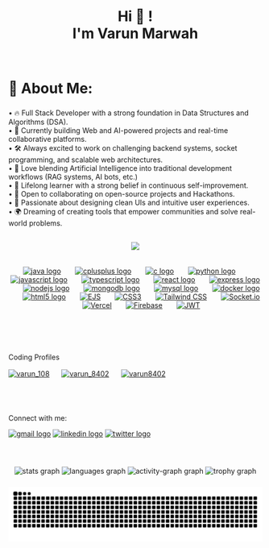 <h1 align="center">Hi 👋 ! <br>I'm Varun Marwah </h1><br>

###

<h1 align="left">💫 About Me:</h1>

###

<p align="left">
    • 🔥 Full Stack Developer with a strong foundation in Data Structures and Algorithms (DSA).<br>
    • 🎯 Currently building Web and AI-powered projects and real-time collaborative platforms.<br>
    • 🛠️ Always excited to work on challenging backend systems, socket programming, and scalable web architectures.<br>
    • 🤖 Love blending Artificial Intelligence into traditional development workflows (RAG systems, AI bots, etc.)<br>
    • 🧠 Lifelong learner with a strong belief in continuous self-improvement.<br>
    • 💬 Open to collaborating on open-source projects and Hackathons.<br>
    • 🎨 Passionate about designing clean UIs and intuitive user experiences.<br>
    • 🌍 Dreaming of creating tools that empower communities and solve real-world problems.
  </p>
<h2></h2>

###

<div align="center">
  <img src="https://profile-counter.glitch.me/varun8402/count.svg?"  />
</div>

<h2></h2>

###

<div align="center">

<a href="https://www.java.com/" target="_blank"><img src="https://cdn.jsdelivr.net/gh/devicons/devicon/icons/java/java-original.svg" height="39" alt="java logo" /></a>
<img width = "20" />
<a href="https://cplusplus.com/" target="_blank"><img src="https://cdn.jsdelivr.net/gh/devicons/devicon/icons/cplusplus/cplusplus-original.svg" height="39" alt="cplusplus logo" /></a>
<img width = "20" />
<a href="https://en.wikipedia.org/wiki/C_(programming_language)" target="_blank"><img src="https://cdn.jsdelivr.net/gh/devicons/devicon/icons/c/c-original.svg" height="39" alt="c logo" /></a>
<img width = "20" />
<a href="https://www.python.org/" target="_blank"><img src="https://cdn.jsdelivr.net/gh/devicons/devicon/icons/python/python-original.svg" height="39" alt="python logo" /></a>
<img width = "20" />
<a href="https://developer.mozilla.org/en-US/docs/Web/JavaScript" target="_blank"><img src="https://cdn.jsdelivr.net/gh/devicons/devicon/icons/javascript/javascript-original.svg" height="39" alt="javascript logo" /></a>
<img width = "20" />
<a href="https://www.typescriptlang.org/" target="_blank"><img src="https://cdn.jsdelivr.net/gh/devicons/devicon/icons/typescript/typescript-original.svg" height="39" alt="typescript logo" /></a>
<img width = "20" />
<a href="https://reactjs.org/" target="_blank"><img src="https://cdn.jsdelivr.net/gh/devicons/devicon/icons/react/react-original.svg" height="39" alt="react logo" /></a>
<img width = "20" />
<a href="https://expressjs.com/" target="_blank"><img src="https://cdn.jsdelivr.net/gh/devicons/devicon/icons/express/express-original.svg" height="39" alt="express logo" /></a>
<img width = "20" />
<a href="https://nodejs.org/" target="_blank"><img src="https://cdn.jsdelivr.net/gh/devicons/devicon/icons/nodejs/nodejs-original.svg" height="39" alt="nodejs logo" /></a>
<img width = "20" />
<a href="https://www.mongodb.com/" target="_blank"><img src="https://cdn.jsdelivr.net/gh/devicons/devicon/icons/mongodb/mongodb-plain-wordmark.svg" height="39" alt="mongodb logo" /></a>
<img width = "20" />
<a href="https://www.mysql.com/" target="_blank"><img src="https://cdn.jsdelivr.net/gh/devicons/devicon/icons/mysql/mysql-original-wordmark.svg" height="39" alt="mysql logo" /></a>
<img width = "20" />
<a href="https://www.docker.com/" target="_blank"><img src="https://cdn.jsdelivr.net/gh/devicons/devicon/icons/docker/docker-original.svg" height="39" alt="docker logo" /></a>
<img width = "20" />
<a href="https://developer.mozilla.org/en-US/docs/Web/HTML" target="_blank"><img src="https://cdn.jsdelivr.net/gh/devicons/devicon/icons/html5/html5-original.svg" height="39" alt="html5 logo" /></a>
<img width = "20" />
<a href="https://ejs.co/" target="_blank"><img src="https://img.icons8.com/color/48/ejs.png" width="40" height="40" alt="EJS" /></a>
<img width = "20" />
<a href="https://developer.mozilla.org/en-US/docs/Web/CSS" target="_blank"><img src="https://cdn.jsdelivr.net/gh/devicons/devicon/icons/css3/css3-original.svg" alt="CSS3" width="40" height="40" /></a>
<img width = "20" />
<a href="https://tailwindcss.com/" target="_blank"><img src="https://www.vectorlogo.zone/logos/tailwindcss/tailwindcss-icon.svg" alt="Tailwind CSS" width="40" height="40" /></a>
<img width = "20" />
<a href="https://socket.io/" target="_blank"><img src="https://cdn.jsdelivr.net/gh/devicons/devicon/icons/socketio/socketio-original.svg" alt="Socket.io" width="40" height="40" /></a>
<img width = "20" />
<a href="https://vercel.com/" target="_blank"><img src="https://www.vectorlogo.zone/logos/vercel/vercel-icon.svg" alt="Vercel" width="40" height="40" /></a>
<img width = "20" />
<a href="https://firebase.google.com/" target="_blank"><img src="https://brandeps.com/logo-download/F/Firebase-logo-vector-02.svg" width="40" height="40" alt="Firebase" /></a>
<img width = "20" />
<a href="https://jwt.io/" target="_blank"><img src="https://jwt.io/img/pic_logo.svg" width="40" height="40" alt="JWT" /></a>
</div>
<h2></h2>
<br><br>

###

<p align="left">Coding Profiles</p>
<div align ="left">
<a href="https://www.codechef.com/users/varun_108" target="blank" ><img align="center" src="https://img.icons8.com/ios-filled/50/FFFFFF/codechef.png" alt="varun_108" height="40" width="40" /></a><img width = "20" />
<a href="https://codeforces.com/profile/varun_8402" target="blank"><img align="center" src="https://raw.githubusercontent.com/rahuldkjain/github-profile-readme-generator/master/src/images/icons/Social/codeforces.svg" alt="varun_8402" height="40" width="40" /></a><img width = "20" />
<a href="https://www.leetcode.com/varun8402" target="blank"><img align="center" src="https://raw.githubusercontent.com/rahuldkjain/github-profile-readme-generator/master/src/images/icons/Social/leet-code.svg" alt="varun8402" height="30" width="40" /></a>
</p><br><br>
</div>


###

<p align="left">Connect with me: </p>
<div align="left">
  <a href = "mailto:varunmarwah.2004@gmail.com"><img src="https://img.shields.io/static/v1?message=Gmail&logo=gmail&label=&color=D14836&logoColor=white&labelColor=&style=for-the-badge" height="35" alt="gmail logo"/></a>
 <a href = "https://www.linkedin.com/in/varun-marwah/"> <img src="https://img.shields.io/static/v1?message=LinkedIn&logo=linkedin&label=&color=0077B5&logoColor=white&labelColor=&style=for-the-badge" height="35" alt="linkedin logo"  /></a>
 <a href = "https://x.com/Varun8402"> <img src="https://img.shields.io/static/v1?message=Twitter&logo=twitter&label=&color=1DA1F2&logoColor=white&labelColor=&style=for-the-badge" height="35" alt="twitter logo"  /></a>
</div><br><br>

###

<div align="center">
  <img src="https://github-readme-stats-eight-pearl.vercel.app/api?username=varun8402&hide_title=false&hide_rank=false&show_icons=true&include_all_commits=true&count_private=true&disable_animations=false&theme=midnight-purple&locale=en&hide_border=false" height="150" alt="stats graph"  />
  <img src="https://github-readme-stats.vercel.app/api/top-langs?username=varun8402&locale=en&hide_title=false&layout=compact&card_width=320&langs_count=10&theme=github_dark&hide_border=false" height="170" alt="languages graph"  />
  <img src="https://github-readme-activity-graph.vercel.app/graph?username=varun8402&theme=github-dark-dimmed" height="170" alt="activity-graph graph"  />
 <img src="https://github-profile-trophy.vercel.app?username=varun8402&theme=tokyonight&no-frame=true&no-bg=true" height="150" alt="trophy graph"  />
</div>

###

<div  align="center">
<img  src="https://raw.githubusercontent.com/varun8402/varun8402/output/snake.svg"  alt="Snake animation"/>
</div>

###
